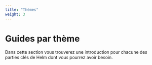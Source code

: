 ```yaml
---
title: "Thèmes"
weight: 3
---
```


# Guides par thème

Dans cette section vous trouverez une introduction pour chacune des parties clés
de Helm dont vous pourrez avoir besoin.
